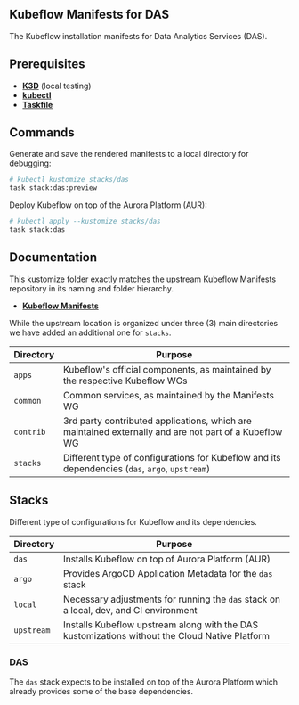 ## Kubeflow Manifests for DAS

The Kubeflow installation manifests for Data Analytics Services (DAS).

## Prerequisites

- **[K3D][k3d-install]** (local testing)
- **[kubectl][kubectl-install]**
- **[Taskfile][taskfile-install]**

## Commands

Generate and save the rendered manifests to a local directory for debugging:

```sh
# kubectl kustomize stacks/das
task stack:das:preview
```

Deploy Kubeflow on top of the Aurora Platform (AUR):

```sh
# kubectl apply --kustomize stacks/das
task stack:das
```

## Documentation

This kustomize folder exactly matches the upstream Kubeflow Manifests repository in its naming and folder hierarchy.

- **[Kubeflow Manifests][kubeflow-manifests]**

While the upstream location is organized under three (3) main directories we have added an additional one for `stacks`.

| Directory | Purpose                                                                                               |
| --------- | ----------------------------------------------------------------------------------------------------- |
| `apps`    | Kubeflow's official components, as maintained by the respective Kubeflow WGs                          |
| `common`  | Common services, as maintained by the Manifests WG                                                    |
| `contrib` | 3rd party contributed applications, which are maintained externally and are not part of a Kubeflow WG |
| `stacks`  | Different type of configurations for Kubeflow and its dependencies (`das`, `argo`, `upstream`)        |

## Stacks

Different type of configurations for Kubeflow and its dependencies.

| Directory  | Purpose                                                                                        |
| ---------- | ---------------------------------------------------------------------------------------------- |
| `das`      | Installs Kubeflow on top of Aurora Platform (AUR)                                              |
| `argo`     | Provides ArgoCD Application Metadata for the `das` stack                                       |
| `local`    | Necessary adjustments for running the `das` stack on a local, dev, and CI environment          |
| `upstream` | Installs Kubeflow upstream along with the DAS kustomizations without the Cloud Native Platform |

### DAS

The `das` stack expects to be installed on top of the Aurora Platform which already provides some of the base dependencies.

<!-- Links Referenced -->

[k3d-install]:             https://k3d.io/v5.2.2/#installation
[kubeflow-manifests]:      https://github.com/kubeflow/manifests
[kubectl-install]:         https://kubernetes.io/docs/tasks/tools/#kubectl
[taskfile-install]:        https://taskfile.dev/#/installation
